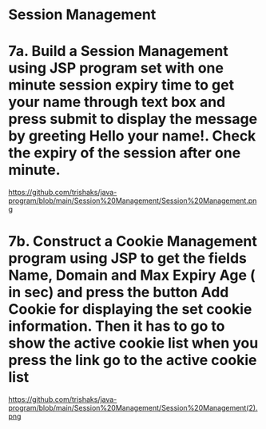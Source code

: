 # Session Management
# 7a. Build a Session Management using JSP program set with one minute session expiry time to get your name through text box and press submit to display the message by greeting Hello your name!. Check the expiry of the session after one minute.
https://github.com/trishaks/java-program/blob/main/Session%20Management/Session%20Management.png

# 7b. Construct a Cookie Management program using JSP to get the fields Name, Domain and Max Expiry Age ( in sec) and press the button Add Cookie for displaying the set cookie information. Then it has to go to show the active cookie list when you press the link go to the active cookie list
https://github.com/trishaks/java-program/blob/main/Session%20Management/Session%20Management(2).png

